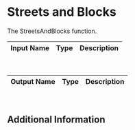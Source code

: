 

# Streets and Blocks

The StreetsAndBlocks function.

|Input Name|Type|Description|
|---|---|---|


<br>

|Output Name|Type|Description|
|---|---|---|


<br>

## Additional Information
